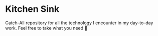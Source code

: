# Kitchen Sink

Catch-All repository for all the technology I encounter in my day-to-day work. Feel free to take what you need 🙂